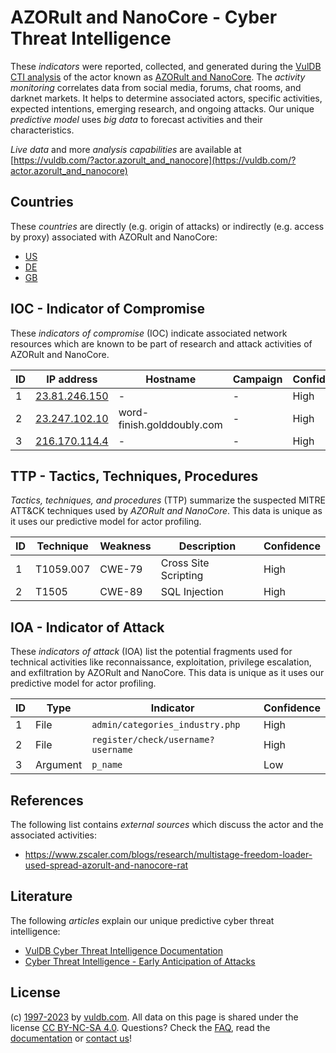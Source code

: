 # AZORult and NanoCore - Cyber Threat Intelligence

These _indicators_ were reported, collected, and generated during the [VulDB CTI analysis](https://vuldb.com/?kb.cti) of the actor known as [AZORult and NanoCore](https://vuldb.com/?actor.azorult_and_nanocore). The _activity monitoring_ correlates data from social media, forums, chat rooms, and darknet markets. It helps to determine associated actors, specific activities, expected intentions, emerging research, and ongoing attacks. Our unique _predictive model_ uses _big data_ to forecast activities and their characteristics.

_Live data_ and more _analysis capabilities_ are available at [https://vuldb.com/?actor.azorult_and_nanocore](https://vuldb.com/?actor.azorult_and_nanocore)

## Countries

These _countries_ are directly (e.g. origin of attacks) or indirectly (e.g. access by proxy) associated with AZORult and NanoCore:

* [US](https://vuldb.com/?country.us)
* [DE](https://vuldb.com/?country.de)
* [GB](https://vuldb.com/?country.gb)

## IOC - Indicator of Compromise

These _indicators of compromise_ (IOC) indicate associated network resources which are known to be part of research and attack activities of AZORult and NanoCore.

ID | IP address | Hostname | Campaign | Confidence
-- | ---------- | -------- | -------- | ----------
1 | [23.81.246.150](https://vuldb.com/?ip.23.81.246.150) | - | - | High
2 | [23.247.102.10](https://vuldb.com/?ip.23.247.102.10) | word-finish.golddoubly.com | - | High
3 | [216.170.114.4](https://vuldb.com/?ip.216.170.114.4) | - | - | High

## TTP - Tactics, Techniques, Procedures

_Tactics, techniques, and procedures_ (TTP) summarize the suspected MITRE ATT&CK techniques used by _AZORult and NanoCore_. This data is unique as it uses our predictive model for actor profiling.

ID | Technique | Weakness | Description | Confidence
-- | --------- | -------- | ----------- | ----------
1 | T1059.007 | CWE-79 | Cross Site Scripting | High
2 | T1505 | CWE-89 | SQL Injection | High

## IOA - Indicator of Attack

These _indicators of attack_ (IOA) list the potential fragments used for technical activities like reconnaissance, exploitation, privilege escalation, and exfiltration by AZORult and NanoCore. This data is unique as it uses our predictive model for actor profiling.

ID | Type | Indicator | Confidence
-- | ---- | --------- | ----------
1 | File | `admin/categories_industry.php` | High
2 | File | `register/check/username?username` | High
3 | Argument | `p_name` | Low

## References

The following list contains _external sources_ which discuss the actor and the associated activities:

* https://www.zscaler.com/blogs/research/multistage-freedom-loader-used-spread-azorult-and-nanocore-rat

## Literature

The following _articles_ explain our unique predictive cyber threat intelligence:

* [VulDB Cyber Threat Intelligence Documentation](https://vuldb.com/?kb.cti)
* [Cyber Threat Intelligence - Early Anticipation of Attacks](https://www.scip.ch/en/?labs.20201022)

## License

(c) [1997-2023](https://vuldb.com/?kb.changelog) by [vuldb.com](https://vuldb.com/?kb.about). All data on this page is shared under the license [CC BY-NC-SA 4.0](https://creativecommons.org/licenses/by-nc-sa/4.0/). Questions? Check the [FAQ](https://vuldb.com/?kb.faq), read the [documentation](https://vuldb.com/?kb) or [contact us](https://vuldb.com/?contact)!
